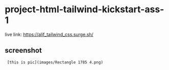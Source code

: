 # project-html-tailwind-kickstart-ass-1

live link: https://alif_tailwind_css.surge.sh/
 

 
## screenshot 
       
 
     [this is pic](images/Rectangle 1785 4.png)  
 
     
        
      
   
